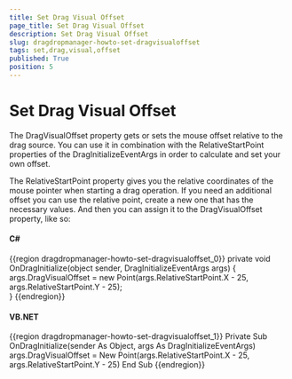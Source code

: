 ```yaml
---
title: Set Drag Visual Offset
page_title: Set Drag Visual Offset
description: Set Drag Visual Offset
slug: dragdropmanager-howto-set-dragvisualoffset
tags: set,drag,visual,offset
published: True
position: 5
---
```


# Set Drag Visual Offset



The DragVisualOffset property gets or sets the mouse offset relative to the drag source. You can use it in combination with the RelativeStartPoint properties of the DragInitializeEventArgs in order to calculate and set your own offset.

The RelativeStartPoint property gives you the relative coordinates of the mouse pointer when starting a drag operation. If you need an additional offset you can use the relative point, create a new one that has the necessary values. And then you can assign it to the DragVisualOffset property, like so: 

#### __C#__

{{region dragdropmanager-howto-set-dragvisualoffset_0}}
	    private void OnDragInitialize(object sender, DragInitializeEventArgs args)
	          {     
	              args.DragVisualOffset = new Point(args.RelativeStartPoint.X - 25, args.RelativeStartPoint.Y - 25);              
	          }
	{{endregion}}



#### __VB.NET__

{{region dragdropmanager-howto-set-dragvisualoffset_1}}
	    Private Sub OnDragInitialize(sender As Object, args As DragInitializeEventArgs)
	        args.DragVisualOffset = New Point(args.RelativeStartPoint.X - 25, args.RelativeStartPoint.Y - 25)
	    End Sub
	{{endregion}}


